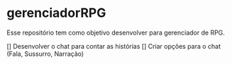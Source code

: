 # gerenciadorRPG
Esse repositório tem como objetivo desenvolver para gerenciador de RPG.

[] Desenvolver o chat para contar as histórias
[] Criar opções para o chat (Fala, Sussurro, Narração)
